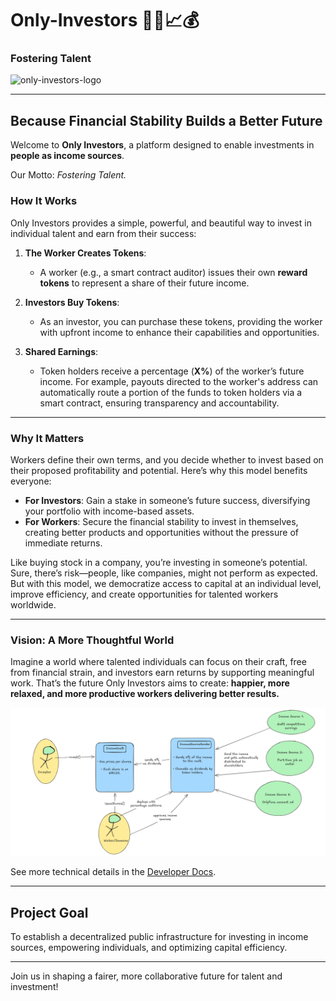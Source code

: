 # Only-Investors 🧑‍🦲📈💰  
### Fostering Talent

<img src="./imgResources/logo.webp" alt="only-investors-logo" width="150">

---

## Because Financial Stability Builds a Better Future  

Welcome to **Only Investors**, a platform designed to enable investments in **people as income sources**.  

Our Motto: *Fostering Talent.*  

### How It Works  

Only Investors provides a simple, powerful, and beautiful way to invest in individual talent and earn from their success:  

1. **The Worker Creates Tokens**:  
   - A worker (e.g., a smart contract auditor) issues their own **reward tokens** to represent a share of their future income.  

2. **Investors Buy Tokens**:  
   - As an investor, you can purchase these tokens, providing the worker with upfront income to enhance their capabilities and opportunities.  

3. **Shared Earnings**:  
   - Token holders receive a percentage (**X%**) of the worker’s future income. For example, payouts directed to the worker's address can automatically route a portion of the funds to token holders via a smart contract, ensuring transparency and accountability.  

---

### Why It Matters  

Workers define their own terms, and you decide whether to invest based on their proposed profitability and potential. Here’s why this model benefits everyone:  

- **For Investors**: Gain a stake in someone’s future success, diversifying your portfolio with income-based assets.  
- **For Workers**: Secure the financial stability to invest in themselves, creating better products and opportunities without the pressure of immediate returns.  

Like buying stock in a company, you’re investing in someone’s potential. Sure, there’s risk—people, like companies, might not perform as expected. But with this model, we democratize access to capital at an individual level, improve efficiency, and create opportunities for talented workers worldwide.  

---

### Vision: A More Thoughtful World  

Imagine a world where talented individuals can focus on their craft, free from financial strain, and investors earn returns by supporting meaningful work. That’s the future Only Investors aims to create: **happier, more relaxed, and more productive workers delivering better results.**  

<img src="./imgResources/v1-Architechture.png" alt="v1-architecture">

See more technical details in the [Developer Docs](./developerDocs/README.md).

---

## Project Goal  

To establish a decentralized public infrastructure for investing in income sources, empowering individuals, and optimizing capital efficiency.  

---

Join us in shaping a fairer, more collaborative future for talent and investment!  
